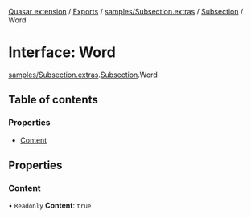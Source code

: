 [Quasar extension](../index.md) / [Exports](../modules.md) / [samples/Subsection.extras](../modules/samples_Subsection_extras.md) / [Subsection](../modules/samples_Subsection_extras.Subsection.md) / Word

# Interface: Word

[samples/Subsection.extras](../modules/samples_Subsection_extras.md).[Subsection](../modules/samples_Subsection_extras.Subsection.md).Word

## Table of contents

### Properties

- [Content](samples_Subsection_extras.Subsection.Word.md#content)

## Properties

### Content

• `Readonly` **Content**: ``true``
